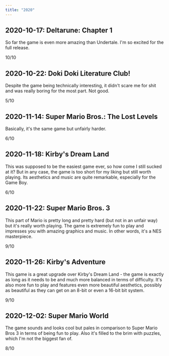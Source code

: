 ```yaml
---
title: "2020"
---
```


## 2020-10-17: Deltarune: Chapter 1

So far the game is even more amazing than Undertale. I'm so excited
for the full release.

10/10

## 2020-10-22: Doki Doki Literature Club!

Despite the game being technically interesting, it didn't scare me for
shit and was really boring for the most part. Not good.

5/10

## 2020-11-14: Super Mario Bros.: The Lost Levels

Basically, it's the same game but unfairly harder.

6/10

## 2020-11-18: Kirby's Dream Land

This was supposed to be the easiest game ever, so how come I still
sucked at it? But in any case, the game is too short for my liking but
still worth playing. Its aesthetics and music are quite remarkable,
especially for the Game Boy.

6/10

## 2020-11-22: Super Mario Bros. 3

This part of Mario is pretty long and pretty hard (but not in an
unfair way) but it's really worth playing. The game is extremely fun
to play and impresses you with amazing graphics and music. In other
words, it's a NES masterpiece.

9/10

## 2020-11-26: Kirby's Adventure

This game is a great upgrade over Kirby's Dream Land - the game is
exactly as long as it needs to be and much more balanced in terms of
difficulty. It's also more fun to play and features even more
beautiful aesthetics, possibly as beautiful as they can get on an
8-bit or even a 16-bit bit system.

9/10

## 2020-12-02: Super Mario World

The game sounds and looks cool but pales in comparison to Super Mario
Bros 3 in terms of being fun to play. Also it's filled to the brim
with puzzles, which I'm not the biggest fan of.

8/10
